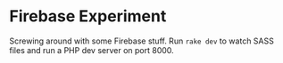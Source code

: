 # Firebase Experiment

Screwing around with some Firebase stuff. Run `rake dev` to watch SASS files and run a PHP dev server on port 8000.
